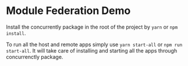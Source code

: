 # Module Federation Demo

Install the concurrently package in the root of the project by `yarn` or `npm install`.

To run all the host and remote apps simply use `yarn start-all` or `npm run start-all`. It will take care of installing and starting all the apps through concurrenctly package.

